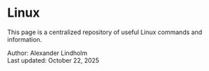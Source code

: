 # Linux

This page is a centralized repository of useful Linux commands and information.

Author: Alexander Lindholm  
Last updated: October 22, 2025